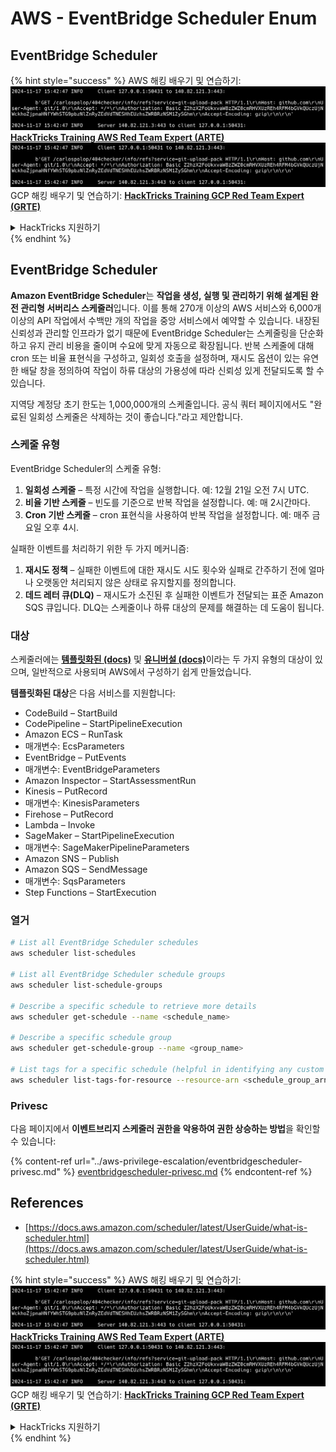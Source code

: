 # AWS - EventBridge Scheduler Enum

## EventBridge Scheduler

{% hint style="success" %}
AWS 해킹 배우기 및 연습하기:<img src="../../../.gitbook/assets/image (1).png" alt="" data-size="line">[**HackTricks Training AWS Red Team Expert (ARTE)**](https://training.hacktricks.xyz/courses/arte)<img src="../../../.gitbook/assets/image (1).png" alt="" data-size="line">\
GCP 해킹 배우기 및 연습하기: <img src="../../../.gitbook/assets/image (2).png" alt="" data-size="line">[**HackTricks Training GCP Red Team Expert (GRTE)**<img src="../../../.gitbook/assets/image (2).png" alt="" data-size="line">](https://training.hacktricks.xyz/courses/grte)

<details>

<summary>HackTricks 지원하기</summary>

* [**구독 계획**](https://github.com/sponsors/carlospolop) 확인하기!
* **💬 [**Discord 그룹**](https://discord.gg/hRep4RUj7f) 또는 [**텔레그램 그룹**](https://t.me/peass)에 참여하거나 **Twitter** 🐦 [**@hacktricks\_live**](https://twitter.com/hacktricks\_live)**를 팔로우하세요.**
* **[**HackTricks**](https://github.com/carlospolop/hacktricks) 및 [**HackTricks Cloud**](https://github.com/carlospolop/hacktricks-cloud) 깃허브 리포지토리에 PR을 제출하여 해킹 팁을 공유하세요.**

</details>
{% endhint %}

## EventBridge Scheduler

**Amazon EventBridge Scheduler**는 **작업을 생성, 실행 및 관리하기 위해 설계된 완전 관리형 서버리스 스케줄러**입니다. 이를 통해 270개 이상의 AWS 서비스와 6,000개 이상의 API 작업에서 수백만 개의 작업을 중앙 서비스에서 예약할 수 있습니다. 내장된 신뢰성과 관리할 인프라가 없기 때문에 EventBridge Scheduler는 스케줄링을 단순화하고 유지 관리 비용을 줄이며 수요에 맞게 자동으로 확장됩니다. 반복 스케줄에 대해 cron 또는 비율 표현식을 구성하고, 일회성 호출을 설정하며, 재시도 옵션이 있는 유연한 배달 창을 정의하여 작업이 하류 대상의 가용성에 따라 신뢰성 있게 전달되도록 할 수 있습니다.

지역당 계정당 초기 한도는 1,000,000개의 스케줄입니다. 공식 쿼터 페이지에서도 "완료된 일회성 스케줄은 삭제하는 것이 좋습니다."라고 제안합니다.&#x20;

### 스케줄 유형

EventBridge Scheduler의 스케줄 유형:

1. **일회성 스케줄** – 특정 시간에 작업을 실행합니다. 예: 12월 21일 오전 7시 UTC.
2. **비율 기반 스케줄** – 빈도를 기준으로 반복 작업을 설정합니다. 예: 매 2시간마다.
3. **Cron 기반 스케줄** – cron 표현식을 사용하여 반복 작업을 설정합니다. 예: 매주 금요일 오후 4시.

실패한 이벤트를 처리하기 위한 두 가지 메커니즘:

1. **재시도 정책** – 실패한 이벤트에 대한 재시도 시도 횟수와 실패로 간주하기 전에 얼마나 오랫동안 처리되지 않은 상태로 유지할지를 정의합니다.
2. **데드 레터 큐(DLQ)** – 재시도가 소진된 후 실패한 이벤트가 전달되는 표준 Amazon SQS 큐입니다. DLQ는 스케줄이나 하류 대상의 문제를 해결하는 데 도움이 됩니다.

### 대상

스케줄러에는 [**템플릿화된 (docs)**](https://docs.aws.amazon.com/scheduler/latest/UserGuide/managing-targets-templated.html) 및 [**유니버설 (docs)**](https://docs.aws.amazon.com/scheduler/latest/UserGuide/managing-targets-universal.html)이라는 두 가지 유형의 대상이 있으며, 일반적으로 사용되며 AWS에서 구성하기 쉽게 만들었습니다.

**템플릿화된 대상**은 다음 서비스를 지원합니다:

* CodeBuild – StartBuild
* CodePipeline – StartPipelineExecution
* Amazon ECS – RunTask
* 매개변수: EcsParameters
* EventBridge – PutEvents
* 매개변수: EventBridgeParameters
* Amazon Inspector – StartAssessmentRun
* Kinesis – PutRecord
* 매개변수: KinesisParameters
* Firehose – PutRecord
* Lambda – Invoke
* SageMaker – StartPipelineExecution
* 매개변수: SageMakerPipelineParameters
* Amazon SNS – Publish
* Amazon SQS – SendMessage
* 매개변수: SqsParameters
* Step Functions – StartExecution

### 열거
```bash
# List all EventBridge Scheduler schedules
aws scheduler list-schedules

# List all EventBridge Scheduler schedule groups
aws scheduler list-schedule-groups

# Describe a specific schedule to retrieve more details
aws scheduler get-schedule --name <schedule_name>

# Describe a specific schedule group
aws scheduler get-schedule-group --name <group_name>

# List tags for a specific schedule (helpful in identifying any custom tags or permissions)
aws scheduler list-tags-for-resource --resource-arn <schedule_group_arn>
```
### Privesc

다음 페이지에서 **이벤트브리지 스케줄러 권한을 악용하여 권한 상승하는 방법**을 확인할 수 있습니다:

{% content-ref url="../aws-privilege-escalation/eventbridgescheduler-privesc.md" %}
[eventbridgescheduler-privesc.md](../aws-privilege-escalation/eventbridgescheduler-privesc.md)
{% endcontent-ref %}

## References

* [https://docs.aws.amazon.com/scheduler/latest/UserGuide/what-is-scheduler.html](https://docs.aws.amazon.com/scheduler/latest/UserGuide/what-is-scheduler.html)

{% hint style="success" %}
AWS 해킹 배우기 및 연습하기:<img src="../../../.gitbook/assets/image (1).png" alt="" data-size="line">[**HackTricks Training AWS Red Team Expert (ARTE)**](https://training.hacktricks.xyz/courses/arte)<img src="../../../.gitbook/assets/image (1).png" alt="" data-size="line">\
GCP 해킹 배우기 및 연습하기: <img src="../../../.gitbook/assets/image (2).png" alt="" data-size="line">[**HackTricks Training GCP Red Team Expert (GRTE)**<img src="../../../.gitbook/assets/image (2).png" alt="" data-size="line">](https://training.hacktricks.xyz/courses/grte)

<details>

<summary>HackTricks 지원하기</summary>

* [**구독 계획**](https://github.com/sponsors/carlospolop) 확인하기!
* **💬 [**Discord 그룹**](https://discord.gg/hRep4RUj7f) 또는 [**텔레그램 그룹**](https://t.me/peass)에 참여하거나 **Twitter** 🐦 [**@hacktricks\_live**](https://twitter.com/hacktricks\_live)**를 팔로우하세요.**
* **[**HackTricks**](https://github.com/carlospolop/hacktricks) 및 [**HackTricks Cloud**](https://github.com/carlospolop/hacktricks-cloud) 깃허브 리포에 PR을 제출하여 해킹 팁을 공유하세요.**

</details>
{% endhint %}
